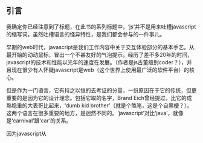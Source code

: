 **引言**
-

我确定你已经注意到了标题，在此书的系列标题中，‘js’并不是用来吐槽javascript的缩写词。虽然吐槽语言的怪异特性，是我们都会参与的一件事儿。

早期的web时代，javascript是我们工作内容中关于交互体验部分的基本手艺。从最开始的动动鼠标，冒出一个不甚友好的气泡提示。经历了差不多20年的时间，javascript的技术和性能以光年的速度在发展。（作者是js古董级别coder？），并且现在很少有人怀疑javascript是web（这个世界上使用最广泛的软件平台）的核心。

但是作为一门语言，它有持之以恒的去考证的分量，一份原因在于它的传统，但更重要的是因为它的设计理念。包括它取的名字，Brand Eich曾经提过，比它的成熟稳重的大表哥比起来，‘dumb kid brother’（就是个煞笔，这是个自黑梗？）。这两个语言在很多重要的地方，是迥然不同的。‘javascript’对比‘java’，就像是‘carnival’跟‘car’的关系。

因为javascript从
